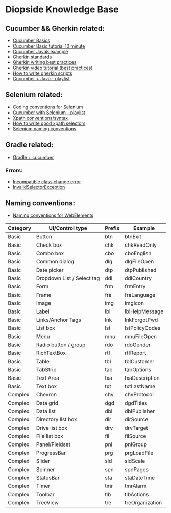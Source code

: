 # Diopside Knowledge Base

## Cucumber && Gherkin related:
- [Cucumber Basics](https://automationpanda.com/2017/10/24/cucumber-jvm-for-java/)
- [Cucumber Basic tutorial 10 minute](https://docs.cucumber.io/guides/10-minute-tutorial/)
- [Cucumber Java8 example](https://github.com/AndyLPK247/cucumber-jvm-java8-example)
- [Gherkin standards](https://github.com/department-of-veterans-affairs/ascent-sample/wiki/QA-:-Gherkins-Standards-and-Best-Practices)
- [Gherkin writing best practices](https://automationpanda.com/2017/01/30/bdd-101-writing-good-gherkin/)
- [Gherkin video tutorial (best practices)](https://www.youtube.com/watch?v=nrggIRWK6qo)
- [How to write gherkin scripts](https://www.youtube.com/watch?v=i0Q5orC5jSQ)
- [Cucumber + Java - playlist](https://www.youtube.com/playlist?list=PL6tu16kXT9PpteusHGISu_lHcV6MbBtA6)

## Selenium related:
- [Coding conventions for Selenium](https://pragmatictestlabs.com/2018/03/05/coding-convention-selenium-java/)
- [Cucumber with Selenium - playlist](https://www.youtube.com/playlist?list=PL6tu16kXT9Pqr70SZlwcmTSAfOw_0Qj3R)
- [Xpath conventions/syntax](https://www.w3schools.com/xml/xpath_syntax.asp)
- [How to write good xpath selectors](https://www.swtestacademy.com/xpath-selenium/)
- [Selenium naming conventions](https://stackoverflow.com/questions/45028747/suggested-naming-conventions-for-selenium-identifiers)


## Gradle related:
- [Gradle + cucumber](http://www.thinkcode.se/blog/2015/12/26/gradle-and-cucumberjvm)


### Errors:
- [Incompatible class change error](https://github.com/cucumber/cucumber-jvm/issues/1392)
- [InvalidSelectorException](https://bit.ly/2Ps76vY)

## Naming conventions: 
- [Naming conventions for WebElements](https://stackoverflow.com/questions/45028747/suggested-naming-conventions-for-selenium-identifiers)

Category |      UI/Control type       | Prefix |     Example    
---------| -------------------------- | ------ | --------------- 
Basic    | Button                     | btn    | btnExit        
Basic    | Check box                  | chk    | chkReadOnly    
Basic    | Combo box                  | cbo    | cboEnglish     
Basic    | Common dialog              | dlg    | dlgFileOpen    
Basic    | Date picker                | dtp    | dtpPublished   
Basic    | Dropdown List / Select tag | ddl    | ddlCountry     
Basic    | Form                       | frm    | frmEntry       
Basic    | Frame                      | fra    | fraLanguage    
Basic    | Image                      | img    | imgIcon        
Basic    | Label                      | lbl    | lblHelpMessage 
Basic    | Links/Anchor Tags          | lnk    | lnkForgotPwd   
Basic    | List box                   | lst    | lstPolicyCodes 
Basic    | Menu                       | mnu    | mnuFileOpen    
Basic    | Radio button / group       | rdo    | rdoGender      
Basic    | RichTextBox                | rtf    | rtfReport      
Basic    | Table                      | tbl    | tblCustomer    
Basic    | TabStrip                   | tab    | tabOptions     
Basic    | Text Area                  | txa    | txaDescription 
Basic    | Text box                   | txt    | txtLastName    
Complex  | Chevron                    | chv    | chvProtocol    
Complex  | Data grid                  | dgd    | dgdTitles      
Complex  | Data list                  | dbl    | dblPublisher   
Complex  | Directory list box         | dir    | dirSource      
Complex  | Drive list box             | drv    | drvTarget      
Complex  | File list box              | fil    | filSource      
Complex  | Panel/Fieldset             | pnl    | pnlGroup       
Complex  | ProgressBar                | prg    | prgLoadFile    
Complex  | Slider                     | sld    | sldScale       
Complex  | Spinner                    | spn    | spnPages       
Complex  | StatusBar                  | sta    | staDateTime    
Complex  | Timer                      | tmr    | tmrAlarm       
Complex  | Toolbar                    | tlb    | tlbActions      
Complex  | TreeView                   | tre    | treOrganization
